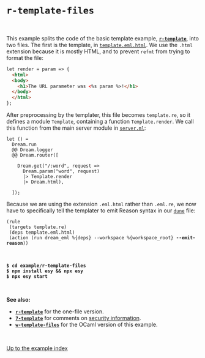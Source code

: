 # `r-template-files`

<br>

This example splits the code of the basic template example,
[**`r-template`**](../r-template#files), into two files. The first is the
template, in
[`template.eml.html`](https://github.com/aantron/dream/blob/master/example/r-template-files/template.eml.html). We use the `.html` extension because it is
mostly HTML, and to prevent `refmt` from trying to format the file:

```html
let render = param => {
  <html>
  <body>
    <h1>The URL parameter was <%s param %>!</h1>
  </body>
  </html>
};
```

After preprocessing by the templater, this file becomes `template.re`, so it
defines a module `Template`, containing a function `Template.render`. We call
this function from the main server module in
[`server.ml`](https://github.com/aantron/dream/blob/master/example/r-template-files/server.re):

```reason
let () =
  Dream.run
  @@ Dream.logger
  @@ Dream.router([

    Dream.get("/:word", request =>
      Dream.param("word", request)
      |> Template.render
      |> Dream.html),

  ]);
```

Because we are using the extension `.eml.html` rather than `.eml.re`, we now
have to specifically tell the templater to emit Reason syntax in our
[`dune`](https://github.com/aantron/dream/blob/master/example/r-template-files/dune)
file:

<pre><code>(rule
 (targets template.re)
 (deps template.eml.html)
 (action (run dream_eml %{deps} --workspace %{workspace_root} <b>--emit-reason</b>))</code></pre>

<br>

<pre><code><b>$ cd example/r-template-files</b>
<b>$ npm install esy && npx esy</b>
<b>$ npx esy start</b></code></pre>

<br>

**See also:**

- [**`r-template`**](../r-template#files) for the one-file version.
- [**`7-template`**](../7-template#files) for comments on [security
  information](../7-template#security).
- [**`w-template-files`**](../w-template-files) for the OCaml version of this
  example.

<br>

[Up to the example index](../#examples)
